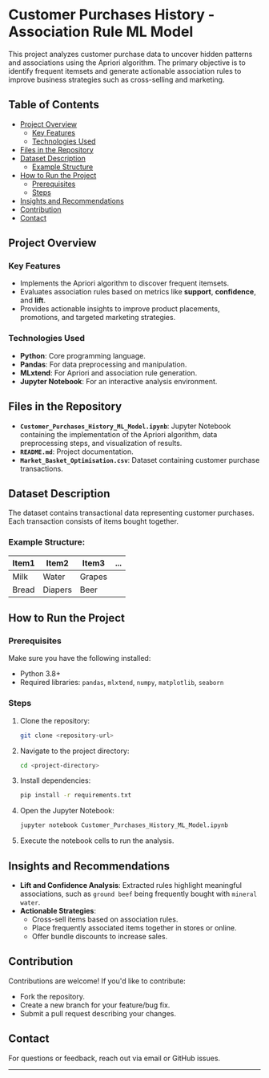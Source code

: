 # Customer Purchases History - Association Rule ML Model

This project analyzes customer purchase data to uncover hidden patterns and associations using the Apriori algorithm. The primary objective is to identify frequent itemsets and generate actionable association rules to improve business strategies such as cross-selling and marketing.

## Table of Contents
- [Project Overview](#project-overview)
  - [Key Features](#key-features)
  - [Technologies Used](#technologies-used)
- [Files in the Repository](#files-in-the-repository)
- [Dataset Description](#dataset-description)
  - [Example Structure](#example-structure)
- [How to Run the Project](#how-to-run-the-project)
  - [Prerequisites](#prerequisites)
  - [Steps](#steps)
- [Insights and Recommendations](#insights-and-recommendations)
- [Contribution](#contribution)
- [Contact](#contact)

## Project Overview

### Key Features
- Implements the Apriori algorithm to discover frequent itemsets.
- Evaluates association rules based on metrics like **support**, **confidence**, and **lift**.
- Provides actionable insights to improve product placements, promotions, and targeted marketing strategies.

### Technologies Used
- **Python**: Core programming language.
- **Pandas**: For data preprocessing and manipulation.
- **MLxtend**: For Apriori and association rule generation.
- **Jupyter Notebook**: For an interactive analysis environment.

## Files in the Repository

- **`Customer_Purchases_History_ML_Model.ipynb`**: Jupyter Notebook containing the implementation of the Apriori algorithm, data preprocessing steps, and visualization of results.
- **`README.md`**: Project documentation.
- **`Market_Basket_Optimisation.csv`**: Dataset containing customer purchase transactions.

## Dataset Description

The dataset contains transactional data representing customer purchases. Each transaction consists of items bought together.

### Example Structure:
| Item1      | Item2      | Item3   | ... |
|------------|------------|---------|-----|
| Milk       | Water      | Grapes  |     |
| Bread      | Diapers    | Beer    |     |

## How to Run the Project

### Prerequisites
Make sure you have the following installed:
- Python 3.8+
- Required libraries: `pandas`, `mlxtend`, `numpy`, `matplotlib`, `seaborn`

### Steps
1. Clone the repository:
   ```bash
   git clone <repository-url>
   ```
2. Navigate to the project directory:
   ```bash
   cd <project-directory>
   ```
3. Install dependencies:
   ```bash
   pip install -r requirements.txt
   ```
4. Open the Jupyter Notebook:
   ```bash
   jupyter notebook Customer_Purchases_History_ML_Model.ipynb
   ```
5. Execute the notebook cells to run the analysis.

## Insights and Recommendations
- **Lift and Confidence Analysis**: Extracted rules highlight meaningful associations, such as `ground beef` being frequently bought with `mineral water`.
- **Actionable Strategies**:
  - Cross-sell items based on association rules.
  - Place frequently associated items together in stores or online.
  - Offer bundle discounts to increase sales.

## Contribution
Contributions are welcome! If you'd like to contribute:
- Fork the repository.
- Create a new branch for your feature/bug fix.
- Submit a pull request describing your changes.


## Contact
For questions or feedback, reach out via email or GitHub issues.

---

